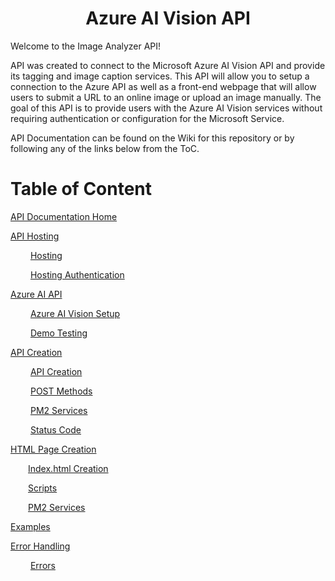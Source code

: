 <h1 align="center">Azure AI Vision API</h1>

Welcome to the Image Analyzer API!

API was created to connect to the Microsoft Azure AI Vision API and provide its tagging and image caption services. This API will allow you to setup a connection to the Azure  API as well as a front-end webpage that will allow users to submit a URL to an online image or upload an image manually.
The goal of this API is to provide users with the Azure AI Vision services without requiring authentication or configuration for the Microsoft Service.

API Documentation can be found on the Wiki for this repository or by following any of the links below from the ToC.

# Table of Content

[API Documentation Home](https://github.com/Sylnus/ITIS6177-Final-Project/wiki)

[API Hosting](https://github.com/Sylnus/ITIS6177-Final-Project/wiki/A.-Hosting)

&emsp;&emsp; [Hosting](https://github.com/Sylnus/ITIS6177-Final-Project/wiki/A.-Hosting#hosting)

&emsp;&emsp; [Hosting Authentication](https://github.com/Sylnus/ITIS6177-Final-Project/wiki/A.-Hosting#hosting-authentication)

[Azure AI API](https://github.com/Sylnus/ITIS6177-Final-Project/wiki/B.-Azure-AI-Vision-Setup)

&emsp;&emsp; [Azure AI Vision Setup](https://github.com/Sylnus/ITIS6177-Final-Project/wiki/B.-Azure-AI-API#azure-ai-vision-setup)

&emsp;&emsp; [Demo Testing](https://github.com/Sylnus/ITIS6177-Final-Project/wiki/B.-Azure-AI-API#demo-testing)

[API Creation](https://github.com/Sylnus/ITIS6177-Final-Project/wiki/C.-API-Creation)

&emsp;&emsp; [API Creation](https://github.com/Sylnus/ITIS6177-Final-Project/wiki/C.-API-Creation#api-creation)

&emsp;&emsp; [POST Methods](https://github.com/Sylnus/ITIS6177-Final-Project/wiki/C.-API-Creation#post-methods)

&emsp;&emsp; [PM2 Services](https://github.com/Sylnus/ITIS6177-Final-Project/wiki/C.-API-Creation#pm2-services)

&emsp;&emsp; [Status Code](https://github.com/Sylnus/ITIS6177-Final-Project/wiki/C.-API-Creation#status-code)

[HTML Page Creation](https://github.com/Sylnus/ITIS6177-Final-Project/wiki/D.-HTML-Page-Creation)

&emsp;&emsp;[Index.html Creation](https://github.com/Sylnus/ITIS6177-Final-Project/wiki/D.-HTML-Page-Creation#indexhtml-creation)

&emsp;&emsp;[Scripts](https://github.com/Sylnus/ITIS6177-Final-Project/wiki/D.-HTML-Page-Creation#scripts)

&emsp;&emsp;[PM2 Services](https://github.com/Sylnus/ITIS6177-Final-Project/wiki/D.-HTML-Page-Creation#pm2-services)

[Examples](https://github.com/Sylnus/ITIS6177-Final-Project/wiki/E.-Examples)

[Error Handling](https://github.com/Sylnus/ITIS6177-Final-Project/wiki/F.-Error-Handling)

&emsp;&emsp; [Errors](https://github.com/Sylnus/ITIS6177-Final-Project/wiki/F.-Error-Handling#errors)
